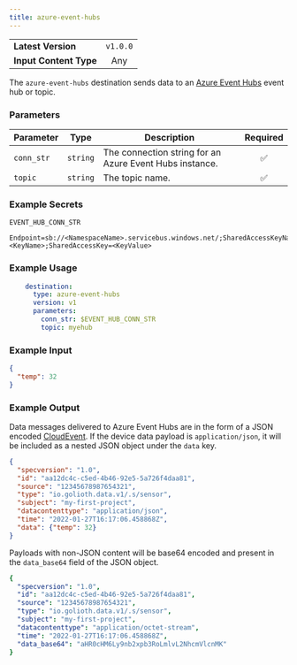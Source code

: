 ```yaml
---
title: azure-event-hubs
---
```


|   |   |
|---|:---:|
|__Latest Version__| `v1.0.0` |
|__Input Content Type__| Any |

The `azure-event-hubs` destination sends data to an [Azure Event
Hubs](https://azure.microsoft.com/products/event-hubs) event hub or topic.

### Parameters

|Parameter|Type|Description|Required|
|---|---|---|:---:|
|`conn_str`|`string`| The connection string for an Azure Event Hubs instance. |✅|
|`topic`|`string`| The topic name. |✅|

### Example Secrets

`EVENT_HUB_CONN_STR`
```
Endpoint=sb://<NamespaceName>.servicebus.windows.net/;SharedAccessKeyName=<KeyName>;SharedAccessKey=<KeyValue>
```

### Example Usage

```yaml
    destination:
      type: azure-event-hubs
      version: v1
      parameters:
        conn_str: $EVENT_HUB_CONN_STR
        topic: myehub
```

### Example Input

```json
{
  "temp": 32
}
```

### Example Output

Data messages delivered to Azure Event Hubs are in the form of a JSON encoded
[CloudEvent](https://cloudevents.io/). If the device data payload is
`application/json`, it will be included as a nested JSON object under the `data`
key.

```json
{
  "specversion": "1.0",
  "id": "aa12dc4c-c5ed-4b46-92e5-5a726f4daa81",
  "source": "12345678987654321",
  "type": "io.golioth.data.v1/.s/sensor",
  "subject": "my-first-project",
  "datacontenttype": "application/json",
  "time": "2022-01-27T16:17:06.458868Z",
  "data": {"temp": 32}
}
```

Payloads with non-JSON content will be base64 encoded and present in the
`data_base64` field of the JSON object.

```yaml
{
  "specversion": "1.0",
  "id": "aa12dc4c-c5ed-4b46-92e5-5a726f4daa81",
  "source": "12345678987654321",
  "type": "io.golioth.data.v1/.s/sensor",
  "subject": "my-first-project",
  "datacontenttype": "application/octet-stream",
  "time": "2022-01-27T16:17:06.458868Z",
  "data_base64": "aHR0cHM6Ly9nb2xpb3RoLmlvL2NhcmVlcnMK"
}
```

